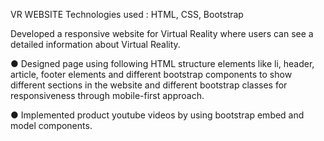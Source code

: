 VR WEBSITE
Technologies used : HTML, CSS, Bootstrap

Developed a responsive website for Virtual Reality where users can see a detailed information about Virtual Reality.

● Designed page using following HTML structure elements like li, header, article, footer elements and different bootstrap components to show
  different sections in the website and different bootstrap classes for responsiveness through mobile-first approach.

● Implemented product youtube videos by using bootstrap embed and model components.
